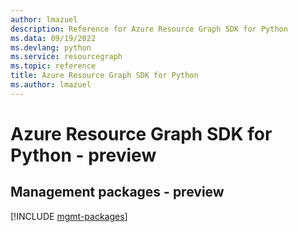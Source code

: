 ```yaml
---
author: lmazuel
description: Reference for Azure Resource Graph SDK for Python
ms.data: 09/19/2022
ms.devlang: python
ms.service: resourcegraph
ms.topic: reference
title: Azure Resource Graph SDK for Python
ms.author: lmazuel
---
```

# Azure Resource Graph SDK for Python - preview

## Management packages - preview
[!INCLUDE [mgmt-packages](resource-graph-mgmt-index.md)]